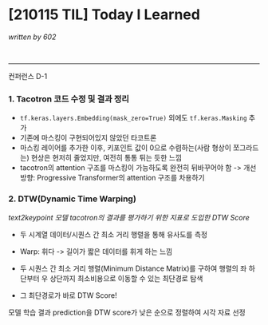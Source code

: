# [210115 TIL] Today I Learned

_written by 602_

<br/>



---

컨퍼런스 D-1



### 1. Tacotron 코드 수정 및 결과 정리

- `tf.keras.layers.Embedding(mask_zero=True)` 외에도 `tf.keras.Masking` 추가
- 기존에 마스킹이 구현되어있지 않았던 타코트론
- 마스킹 레이어를 추가한 이후, 키포인트 값이 0으로 수렴하는(사람 형상이 쪼그라드는) 현상은 현저히 줄었지만, 여전히 통통 튀는 듯한 느낌
- tacotron의 attention 구조를 마스킹이 가능하도록 완전히 뒤바꾸어야 함 -> 개선방향: Progressive Transformer의 attention 구조를 차용하기





### 2. DTW(Dynamic Time Warping)

_text2keypoint 모델 tacotron의 결과를 평가하기 위한 지표로 도입한 DTW Score_



- 두 시계열 데이터/시퀀스 간 최소 거리 행렬을 통해 유사도를 측정

- Warp: 휘다 ->  길이가 짧은 데이터를 휘게 하는 느낌

- 두 시퀀스 간 최소 거리 행렬(Minimum Distance Matrix)를 구하여 행렬의 좌 하단부터 우 상단까지 최소비용으로 이동할 수 있는 최단경로 탐색

- 그 최단경로가 바로 DTW Score!

   

모델 학습 결과 prediction을 DTW score가 낮은 순으로 정렬하여 시각 자료 선정 